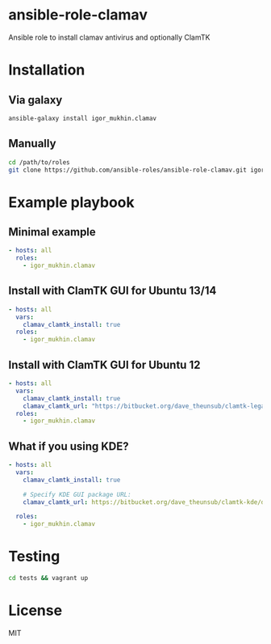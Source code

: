 
# ansible-role-clamav

Ansible role to install clamav antivirus and optionally ClamTK

# Installation

## Via galaxy

```bash
ansible-galaxy install igor_mukhin.clamav
```

## Manually

```bash
cd /path/to/roles
git clone https://github.com/ansible-roles/ansible-role-clamav.git igor_mukhin.clamav
```

# Example playbook

## Minimal example

```yml
- hosts: all
  roles:
    - igor_mukhin.clamav
```

## Install with ClamTK GUI for Ubuntu 13/14

```yml
- hosts: all
  vars:
    clamav_clamtk_install: true
  roles:
    - igor_mukhin.clamav
```

## Install with ClamTK GUI for Ubuntu 12

```yml
- hosts: all
  vars:
    clamav_clamtk_install: true
    clamav_clamtk_url: "https://bitbucket.org/dave_theunsub/clamtk-legacy/downloads/clamtk_5.15-1.legacy_all.deb"
  roles:
    - igor_mukhin.clamav
```

## What if you using KDE?

```yml
- hosts: all
  vars:
    clamav_clamtk_install: true

    # Specify KDE GUI package URL:
    clamav_clamtk_url: https://bitbucket.org/dave_theunsub/clamtk-kde/downloads/clamtk-kde_0.16-1_all.deb

  roles:
    - igor_mukhin.clamav
```

# Testing

```bash
cd tests && vagrant up
```

# License

MIT
